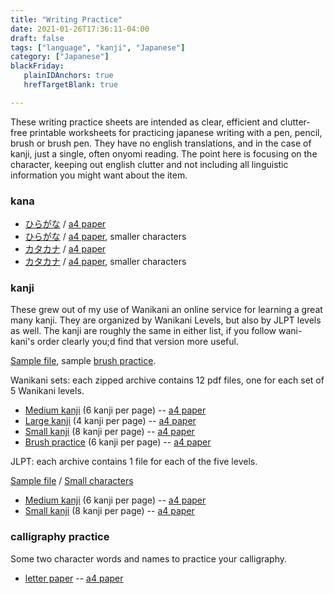 ```yaml
---
title: "Writing Practice"
date: 2021-01-26T17:36:11-04:00
draft: false
tags: ["language", "kanji", "Japanese"]
category: ["Japanese"]
blackFriday: 
   plainIDAnchors: true
   hrefTargetBlank: true

---
```


These writing practice sheets are intended as clear, efficient and clutter-free printable worksheets for practicing japanese writing with a pen, pencil, brush or brush pen. They have no english translations, and in the case of kanji, just a single, often onyomi reading. The point here is focusing on the character, keeping out english clutter and not including all linguistic information you might want about the item. 

### kana

- [ひらがな](/pdf/hiragana-practice.pdf) / [a4 paper](/pdf/hiragana-practice-a4.pdf)
- [ひらがな](/pdf/hiragana-practice-sm.pdf) / [a4 paper](/pdf/hiragana-practice-sm-a4.pdf), smaller characters
- [カタカナ](/pdf/katakana-practice.pdf) / [a4 paper](/pdf/katakana-practice-a4.pdf)
- [カタカナ](/pdf/katakana-practice-sm.pdf) / [a4 paper](/pdf/katakana-practice-sm-a4.pdf), smaller characters


### kanji

These grew out of my use of Wanikani an online service for learning a great many kanji. They are organized by Wanikani Levels, but also by JLPT levels as well. The kanji are roughly the same in either list, if you follow wani-kani's order clearly you;d find that version more useful. 

[Sample file](/pdf/WK-11-15-writing.pdf), sample [brush practice](/pdf/WK-16-20-fancy-writing.pdf).

Wanikani sets: each zipped archive contains 12 pdf files, one for each set of 5 Wanikani levels. 
  - [Medium kanji](/zips/WK.zip)  (6 kanji per page) 
  -- [a4 paper](/zips/WK-a4.zip)
  - [Large kanji](/zips/WK-lg.zip)  (4 kanji per page)
  -- [a4 paper](/zips/WK-lg-a4.zip)
  - [Small kanji](/zips/WK-sm.zip)  (8 kanji per page) 
  -- [a4 paper](/zips/WK-sm-a4.zip)
  - [Brush practice](/zips/WK-brush.zip)  (6 kanji per page) 
  -- [a4 paper](/zips/WK-brush-a4.zip)

JLPT: each archive contains 1 file for each of the five levels.

[Sample file](/pdf/JLPT-5-writing.pdf) / [Small characters](/pdf/JLPT-5-writing-sm.pdf)

  - [Medium kanji](/zips/JLPT.zip)  (6 kanji per page) 
  -- [a4 paper](/zips/JLPT-a4.zip)
  - [Small kanji](/zips/JLPT-sm.zip)  (8 kanji per page) 
  -- [a4 paper](/zips/JLPT-sm-a4.zip)


### calligraphy practice

Some two character words and names to practice your calligraphy. 
- [letter paper](/pdf/calligraphy-practice.pdf)
-- [a4 paper](/pdf/calligraphy-practice-a4.pdf)